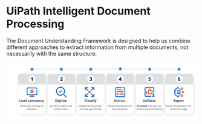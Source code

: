 # UiPath Intelligent Document Processing
The Document Understanding Framework is designed to help us combine different approaches to extract information from multiple documents, not necessarily with the same structure.

![alt text](https://github.com/bacdillon/UiPath-Intelligent-Document-Processing/blob/main/DU.JPG)


